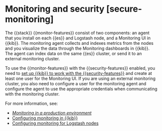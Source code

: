 # Monitoring and security [secure-monitoring]

The {{stack}} {{monitor-features}} consist of two components: an agent that you install on each {{es}} and Logstash node, and a Monitoring UI in {{kib}}. The monitoring agent collects and indexes metrics from the nodes and you visualize the data through the Monitoring dashboards in {{kib}}. The agent can index data on the same {{es}} cluster, or send it to an external monitoring cluster.

To use the {{monitor-features}} with the {{security-features}} enabled, you need to [set up {{kib}} to work with the {{security-features}}](../../../deploy-manage/security.md) and create at least one user for the Monitoring UI. If you are using an external monitoring cluster, you also need to configure a user for the monitoring agent and configure the agent to use the appropriate credentials when communicating with the monitoring cluster.

For more information, see:

* [*Monitoring in a production environment*](../../../deploy-manage/monitor/stack-monitoring/elasticsearch-monitoring-self-managed.md)
* [Configuring monitoring in {{kib}}](/deploy-manage/monitor/stack-monitoring/kibana-monitoring-legacy.md)
* [Configuring monitoring for Logstash nodes](logstash://docs/reference/ingestion-tools/logstash/monitoring-logstash-legacy.md)

